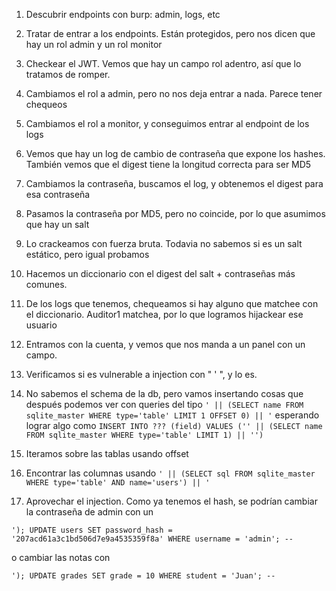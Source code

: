 1. Descubrir endpoints con burp: admin, logs, etc

2. Tratar de entrar a los endpoints. Están protegidos, pero nos dicen que hay un rol admin y un rol monitor

2. Checkear el JWT. Vemos que hay un campo rol adentro, así que lo tratamos de romper.

4. Cambiamos el rol a admin, pero no nos deja entrar a nada. Parece tener chequeos

5. Cambiamos el rol a monitor, y conseguimos entrar al endpoint de los logs

6. Vemos que hay un log de cambio de contraseña que expone los hashes. También vemos que el digest tiene la 
longitud correcta para ser MD5

7. Cambiamos la contraseña, buscamos el log, y obtenemos el digest para esa contraseña

8. Pasamos la contraseña por MD5, pero no coincide, por lo que asumimos que hay un salt

9. Lo crackeamos con fuerza bruta. Todavia no sabemos si es un salt estático, pero igual probamos

10. Hacemos un diccionario con el digest del salt + contraseñas más comunes. 

11. De los logs que tenemos, chequeamos si hay alguno que matchee con el diccionario. Auditor1 matchea, por lo que logramos hijackear ese usuario

12. Entramos con la cuenta, y vemos que nos manda a un panel con un campo.

13. Verificamos si es vulnerable a injection con " ' ", y lo es.

14. No sabemos el schema de la db, pero vamos insertando cosas que después podemos ver con queries del tipo
`' || (SELECT name FROM sqlite_master WHERE type='table' LIMIT 1 OFFSET 0) || '`
esperando lograr algo como
`INSERT INTO ??? (field) VALUES ('' || (SELECT name FROM sqlite_master WHERE type='table' LIMIT 1) || '')`

15. Iteramos sobre las tablas usando offset

16. Encontrar las columnas usando `' || (SELECT sql FROM sqlite_master WHERE type='table' AND name='users') || '`

17. Aprovechar el injection. Como ya tenemos el hash, se podrían cambiar la contraseña de admin con un 

`'); UPDATE users SET password_hash = '207acd61a3c1bd506d7e9a4535359f8a' WHERE username = 'admin'; --`

o cambiar las notas con

`'); UPDATE grades SET grade = 10 WHERE student = 'Juan'; --`
